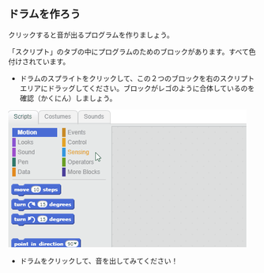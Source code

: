 ## ドラムを作ろう

クリックすると音が出るプログラムを作りましょう。

「スクリプト」のタブの中にプログラムのためのブロックがあります。すべて色付けされています。

+ ドラムのスプライトをクリックして、この２つのブロックを右のスクリプトエリアにドラッグしてください。ブロックがレゴのように合体しているのを確認（かくにん）しましょう。

![スクリーンショット](images/connect-block.gif)

+ ドラムをクリックして、音を出してみてください！